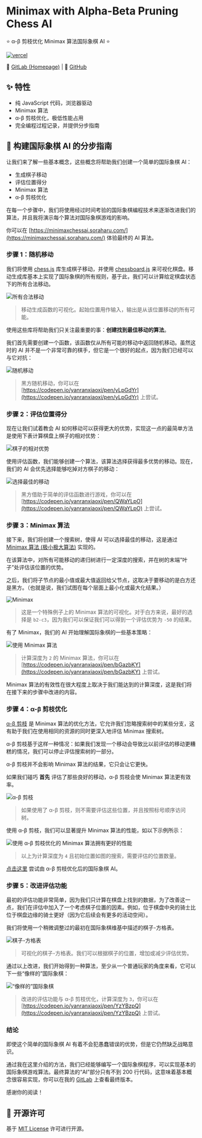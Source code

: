 # Minimax with Alpha-Beta Pruning Chess AI

⭐ α-β 剪枝优化 Minimax 算法国际象棋 AI ⭐

[![vercel](https://vercelbadge.soraharu.com/?app=chessai)](https://minimaxchessai.soraharu.com/)

🔗 [GitLab (Homepage)](https://gitlab.soraharu.com/XiaoXi/Minimax-with-Alpha-Beta-Pruning-Chess-AI) | 🔗 [GitHub](https://github.com/yanranxiaoxi/Minimax-with-Alpha-Beta-Pruning-Chess-AI)

## ✨ 特性

- 纯 JavaScript 代码，浏览器驱动
- Minimax 算法
- α-β 剪枝优化，极低性能占用
- 完全编程过程记录，并提供分步指南

## 📄 构建国际象棋 AI 的分步指南

让我们来了解一些基本概念，这些概念将帮助我们创建一个简单的国际象棋 AI：

- 生成棋子移动
- 评估位置得分
- Minimax 算法
- α-β 剪枝优化

在每一个步骤中，我们将使用经过时间考验的国际象棋编程技术来逐渐改进我们的算法，并且我将演示每个算法对国际象棋游戏的影响。

你可以在 [https://minimaxchessai.soraharu.com/](https://minimaxchessai.soraharu.com/) 体验最终的 AI 算法。

### 步骤 1：随机移动

我们将使用 [chess.js](https://github.com/jhlywa/chess.js) 库生成棋子移动，并使用 [chessboard.js](https://github.com/oakmac/chessboardjs) 来可视化棋盘。移动生成库基本上实现了国际象棋的所有规则，基于此，我们可以计算给定棋盘状态下的所有合法移动。

![所有合法移动](./docs/images/1.%20all%20legal%20moves.png)

> 移动生成函数的可视化。起始位置用作输入，输出是从该位置移动的所有可能。

使用这些库将帮助我们只关注最重要的事：**创建找到最佳移动的算法**。

我们首先需要创建一个函数，该函数仅从所有可能的移动中返回随机移动。虽然这时的 AI 并不是一个非常可靠的棋手，但它是一个很好的起点，因为我们已经可以与它对抗：

![随机移动](./docs/images/2.%20ugly%20moves.gif)

> 黑方随机移动，你可以在 [https://codepen.io/yanranxiaoxi/pen/yLpGdYr](https://codepen.io/yanranxiaoxi/pen/yLpGdYr) 上尝试。

### 步骤 2：评估位置得分

现在让我们试着教会 AI 如何移动可以获得更大的优势，实现这一点的最简单方法是使用下表计算棋盘上棋子的相对优势：

![棋子的相对优势](./docs/images/3.%20pieces%20advantage.png)

使用评估函数，我们能够创建一个算法，该算法选择获得最多优势的移动。现在，我们的 AI 会优先选择能够吃掉对方棋子的移动：

![选择最佳的移动](./docs/images/4.%20choose%20highest%20evaluation.gif)

> 黑方借助于简单的评估函数进行游戏，你可以在 [https://codepen.io/yanranxiaoxi/pen/QWaYLpO](https://codepen.io/yanranxiaoxi/pen/QWaYLpO) 上尝试。

### 步骤 3：Minimax 算法

接下来，我们将创建一个搜索树，使得 AI 可以选择最佳的移动，这是通过 [Minimax 算法 (极小极大算法)](https://zh.wikipedia.org/wiki/%E6%9E%81%E5%B0%8F%E5%8C%96%E6%9E%81%E5%A4%A7%E7%AE%97%E6%B3%95) 实现的。

在该算法中，对所有可能移动的递归树进行一定深度的搜索，并在树的末端“叶子”处评估该位置的优势。

之后，我们将子节点的最小值或最大值返回给父节点，这取决于要移动的是白方还是黑方。（也就是说，我们试图在每个层面上最小化或最大化结果。）

![Minimax](./docs/images/5.%20Minimax.jpeg)

> 这是一个特殊例子上的 Minimax 算法的可视化。对于白方来说，最好的选择是 `b2-c3`，因为我们可以保证我们可以得到一个评估优势为 `-50` 的结果。

有了 Minimax，我们的 AI 开始理解国际象棋的一些基本策略：

![使用 Minimax 算法](./docs/images/6.%20with%20Minimax.gif)

> 计算深度为 `2` 的 Minimax 算法，你可以在 [https://codepen.io/yanranxiaoxi/pen/bGazbKY](https://codepen.io/yanranxiaoxi/pen/bGazbKY) 上尝试。

Minimax 算法的有效性在很大程度上取决于我们能达到的计算深度，这是我们将在接下来的步骤中改进的内容。

### 步骤 4：α-β 剪枝优化

[α-β 剪枝](https://zh.wikipedia.org/wiki/Alpha-beta%E5%89%AA%E6%9E%9D) 是 Minimax 算法的优化方法，它允许我们忽略搜索树中的某些分支，这有助于我们在使用相同的资源的同时更深入地评估 Minimax 搜索树。

α-β 剪枝基于这样一种情况：如果我们发现一个移动会导致比以前评估的移动更糟糕的情况，我们可以停止评估搜索树的一部分。

α-β 剪枝并不会影响 Minimax 算法的结果，它只会让它更快。

如果我们碰巧 **首先** 评估了那些良好的移动，α-β 剪枝会使 Minimax 算法更有效率。

![α-β 剪枝](./docs/images/7.%20alpha-beta%20pruning.jpeg)

> 如果使用了 α-β 剪枝，则不需要评估这些位置，并且按照标号顺序访问树。

使用 α-β 剪枝，我们可以显著提升 Minimax 算法的性能，如以下示例所示：

![使用 α-β 剪枝优化的 Minimax 算法拥有更好的性能](./docs/images/8.%20Minimax%20with%20alpha-beta.png)

> 以上为计算深度为 `4` 且初始位置如图的搜索，需要评估的位置数量。

[点击这里](https://codepen.io/yanranxiaoxi/pen/vYpbYOm) 尝试由 α-β 剪枝优化后的国际象棋 AI。

### 步骤 5：改进评估功能

最初的评估功能非常简单，因为我们只计算在棋盘上找到的数据，为了改善这一点，我们在评估中加入了一个考虑棋子位置的因素。例如，位于棋盘中央的骑士比位于棋盘边缘的骑士更好（因为它后续会有更多的活动空间）。

我们将使用一个稍微调整过的最初在国际象棋维基中描述的棋子-方格表。

![棋子-方格表](./docs/images/9.%20piece-square%20tables.png)

> 可视化的棋子-方格表。我们可以根据棋子的位置，增加或减少评估优势。

通过以上改进，我们开始得到一种算法，至少从一个普通玩家的角度来看，它可以下一些“像样的”国际象棋：

![“像样的”国际象棋](./docs/images/10.%20decent.gif)

> 改进的评估功能与 α-β 剪枝优化，计算深度为 `3`，你可以在 [https://codepen.io/yanranxiaoxi/pen/YzYBzpQ](https://codepen.io/yanranxiaoxi/pen/YzYBzpQ) 上尝试。

### 结论

即使这个简单的国际象棋 AI 有着不会犯愚蠢错误的优势，但是它仍然缺乏战略意识。

通过我在这里介绍的方法，我们已经能够编写一个国际象棋程序，可以实现基本的国际象棋游戏算法。最终算法的“AI”部分只有不到 200 行代码，这意味着基本概念很容易实现，你可以在我的 [GitLab](https://gitlab.soraharu.com/XiaoXi/Minimax-with-Alpha-Beta-Pruning-Chess-AI) 上查看最终版本。

感谢你的阅读！

## 📜 开源许可

基于 [MIT License](https://choosealicense.com/licenses/mit/) 许可进行开源。
